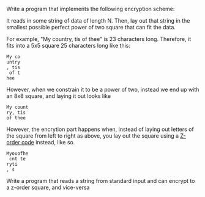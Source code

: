 

Write a program that implements the following encryption scheme:

It reads in some string of data of length N. Then, lay out that string in the smallest possible perfect power of two square that can fit the data.

For example, "My country, tis of thee" is 23 characters long. Therefore, it fits into a 5x5 square 25 characters long like this:

    My co
    untry
    , tis
     of t
    hee

However, when we constrain it to be a power of two, instead we end up with an 8x8 square, and laying it out looks like

    My count
    ry, tis 
    of thee

However, the encrytion part happens when, instead of laying out letters of the square from left to right as above, you lay out the square using a [Z-order code](http://en.wikipedia.org/wiki/Z-order_curve) instead, like so.

    Myouofhe
     cnt te 
    ryti
    , s

Write a program that reads a string from standard input and can encrypt to a z-order square, and vice-versa

